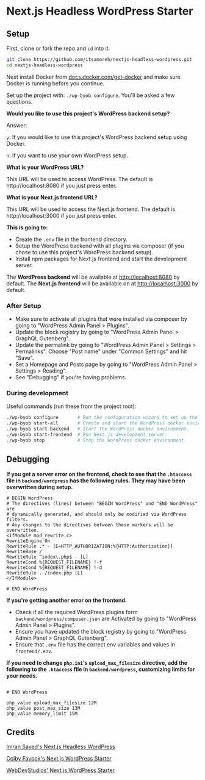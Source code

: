 # Next.js Headless WordPress Starter

## Setup

First, clone or fork the repo and `cd` into it.

```bash
git clone https://github.com/itsamoreh/nextjs-headless-wordpress.git
cd nextjs-headless-wordpress
```

Next install Docker from [docs.docker.com/get-docker](https://docs.docker.com/get-docker/) and make sure Docker is running before you continue.

Set up the project with: `./wp-byob configure`. You'll be asked a few questions.

**Would you like to use this project's WordPress backend setup?**

Answer:

`y`: If you would like to use this project's WordPress backend setup using Docker.

`n`: If you want to use your own WordPress setup.

**What is your WordPress URL?**

This URL will be used to access WordPress. The default is http://localhost:8080 if you just press enter.

**What is your Next.js frontend URL?**

This URL will be used to access the Next.js frontend. The default is http://localhost:3000 if you just press enter.

**This is going to:**

- Create the `.env` file in the frontend directory.
- Setup the WordPress backend with all plugins via composer (if you chose to use this project's WordPress backend setup).
- Install npm packages for Next.js frontend and start the development server.

The **WordPress backend** will be available at [http://localhost:8080](http://localhost:8080) by default.
The **Next.js frontend** will be available on at [http://localhost:3000](http://localhost:3000) by default.

### After Setup

- Make sure to activate all plugins that were installed via composer by going to "WordPress Admin Panel > Plugins".
- Update the block registry by going to "WordPress Admin Panel > GraphQL Gutenberg".
- Update the permalink by going to "WordPress Admin Panel > Settings > Permalinks". Choose "Post name" under "Common Settings" and hit "Save".
- Set a Homepage and Posts page by going to "WordPress Admin Panel > Settings > Reading".
- See "Debugging" if you're having problems.

### During development

Useful commands (run these from the project root):

```bash
./wp-byob configure       # Run the configuration wizard to set up the backend, frontend and create an .env file.
./wp-byob start-all       # Create and start the WordPress docker environment and run the Next.js development server.
./wp-byob start-backend   # Start the WordPress docker environment.
./wp-byob start-frontend  # Run Next.js development server.
./wp-byob stop            # Stop the WordPress docker environment.
```

## Debugging

**If you get a server error on the frontend, check to see that the `.htaccess` file in `backend/wordpress` has the following rules. They may have been overwritten during setup.**

```shell script
# BEGIN WordPress
# The directives (lines) between "BEGIN WordPress" and "END WordPress" are
# dynamically generated, and should only be modified via WordPress filters.
# Any changes to the directives between these markers will be overwritten.
<IfModule mod_rewrite.c>
RewriteEngine On
RewriteRule .* - [E=HTTP_AUTHORIZATION:%{HTTP:Authorization}]
RewriteBase /
RewriteRule ^index\.php$ - [L]
RewriteCond %{REQUEST_FILENAME} !-f
RewriteCond %{REQUEST_FILENAME} !-d
RewriteRule . /index.php [L]
</IfModule>

# END WordPress
```

**If you're getting another error on the frontend.**

- Check if all the required WordPress plugins form `backend/wordpress/composer.json` are Activated by going to "WordPress Admin Panel > Plugins".
- Ensure you have updated the block registry by going to "WordPress Admin Panel > GraphQL Gutenberg".
- Ensure that `.env` file has the correct env variables and values in `frontend/.env`.

**If you need to change `php.ini`'s `upload_max_filesize` directive, add the following to the `.htaccess` file in `backend/wordpress`, customizing limits for your needs.**

```shell script

# END WordPress

php_value upload_max_filesize 12M
php_value post_max_size 13M
php_value memory_limit 15M
```

## Credits

[Imran Sayed's Next.js Headless WordPress](https://github.com/imranhsayed/nextjs-headless-wordpress)

[Colby Fayock's Next.js WordPress Starter](https://github.com/colbyfayock/next-wordpress-starter)

[WebDevStudios' Next.js WordPress Starter](https://github.com/WebDevStudios/nextjs-wordpress-starter)
